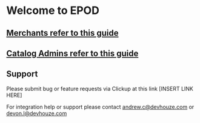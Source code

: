 # Welcome to EPOD

## [Merchants refer to this guide](docs/merchant-guide.md)

## [Catalog Admins refer to this guide](docs/catalog-guide.md)

## Support

Please submit bug or feature requests via Clickup at this link [INSERT LINK HERE]

For integration help or support please contact andrew.c@devhouze.com or devon.l@devhouze.com

